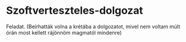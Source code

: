 # Szoftverteszteles-dolgozat
Feladat. (Beírhatták volna a krétába a dolgozatot, mivel nem voltam múlt órán most kellett rájönnöm magmatól mindenre)
